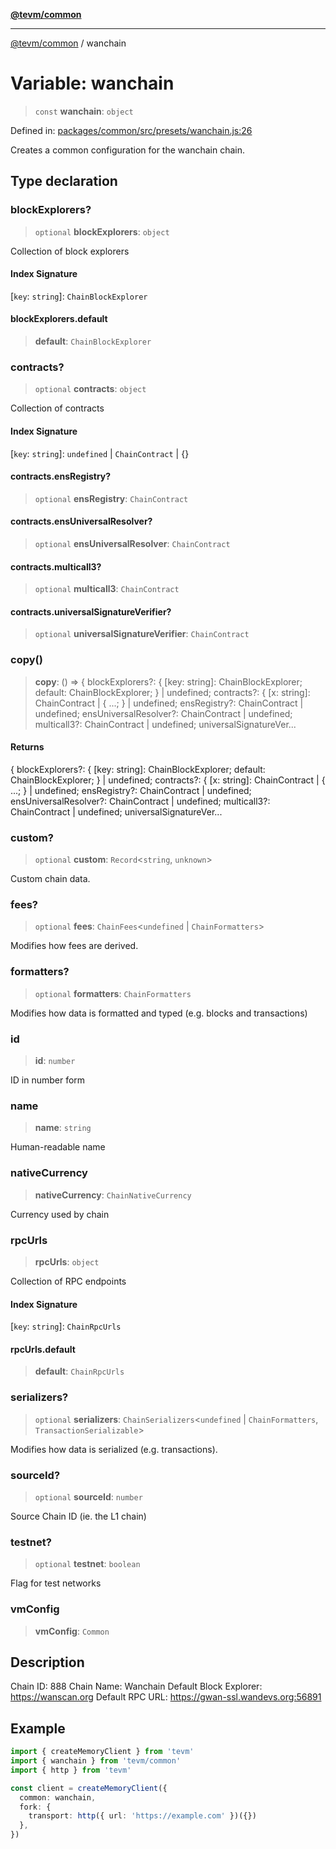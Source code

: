 [**@tevm/common**](../README.md)

***

[@tevm/common](../globals.md) / wanchain

# Variable: wanchain

> `const` **wanchain**: `object`

Defined in: [packages/common/src/presets/wanchain.js:26](https://github.com/evmts/tevm-monorepo/blob/main/packages/common/src/presets/wanchain.js#L26)

Creates a common configuration for the wanchain chain.

## Type declaration

### blockExplorers?

> `optional` **blockExplorers**: `object`

Collection of block explorers

#### Index Signature

\[`key`: `string`\]: `ChainBlockExplorer`

#### blockExplorers.default

> **default**: `ChainBlockExplorer`

### contracts?

> `optional` **contracts**: `object`

Collection of contracts

#### Index Signature

\[`key`: `string`\]: `undefined` \| `ChainContract` \| \{\}

#### contracts.ensRegistry?

> `optional` **ensRegistry**: `ChainContract`

#### contracts.ensUniversalResolver?

> `optional` **ensUniversalResolver**: `ChainContract`

#### contracts.multicall3?

> `optional` **multicall3**: `ChainContract`

#### contracts.universalSignatureVerifier?

> `optional` **universalSignatureVerifier**: `ChainContract`

### copy()

> **copy**: () => \{ blockExplorers?: \{ \[key: string\]: ChainBlockExplorer; default: ChainBlockExplorer; \} \| undefined; contracts?: \{ \[x: string\]: ChainContract \| \{ ...; \} \| undefined; ensRegistry?: ChainContract \| undefined; ensUniversalResolver?: ChainContract \| undefined; multicall3?: ChainContract \| undefined; universalSignatureVer...

#### Returns

\{ blockExplorers?: \{ \[key: string\]: ChainBlockExplorer; default: ChainBlockExplorer; \} \| undefined; contracts?: \{ \[x: string\]: ChainContract \| \{ ...; \} \| undefined; ensRegistry?: ChainContract \| undefined; ensUniversalResolver?: ChainContract \| undefined; multicall3?: ChainContract \| undefined; universalSignatureVer...

### custom?

> `optional` **custom**: `Record`\<`string`, `unknown`\>

Custom chain data.

### fees?

> `optional` **fees**: `ChainFees`\<`undefined` \| `ChainFormatters`\>

Modifies how fees are derived.

### formatters?

> `optional` **formatters**: `ChainFormatters`

Modifies how data is formatted and typed (e.g. blocks and transactions)

### id

> **id**: `number`

ID in number form

### name

> **name**: `string`

Human-readable name

### nativeCurrency

> **nativeCurrency**: `ChainNativeCurrency`

Currency used by chain

### rpcUrls

> **rpcUrls**: `object`

Collection of RPC endpoints

#### Index Signature

\[`key`: `string`\]: `ChainRpcUrls`

#### rpcUrls.default

> **default**: `ChainRpcUrls`

### serializers?

> `optional` **serializers**: `ChainSerializers`\<`undefined` \| `ChainFormatters`, `TransactionSerializable`\>

Modifies how data is serialized (e.g. transactions).

### sourceId?

> `optional` **sourceId**: `number`

Source Chain ID (ie. the L1 chain)

### testnet?

> `optional` **testnet**: `boolean`

Flag for test networks

### vmConfig

> **vmConfig**: `Common`

## Description

Chain ID: 888
Chain Name: Wanchain
Default Block Explorer: https://wanscan.org
Default RPC URL: https://gwan-ssl.wandevs.org:56891

## Example

```ts
import { createMemoryClient } from 'tevm'
import { wanchain } from 'tevm/common'
import { http } from 'tevm'

const client = createMemoryClient({
  common: wanchain,
  fork: {
    transport: http({ url: 'https://example.com' })({})
  },
})
```
